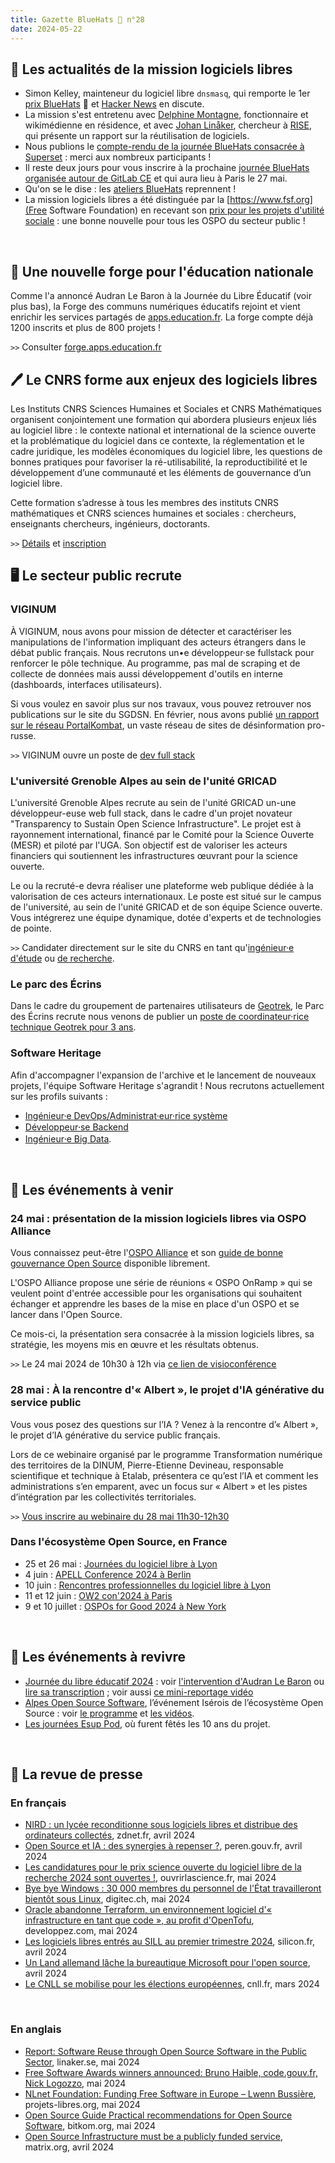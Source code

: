 ```yaml
---
title: Gazette BlueHats 🧢 n°28
date: 2024-05-22
---
```


## 🚀 Les actualités de la mission logiciels libres

- Simon Kelley, mainteneur du logiciel libre `dnsmasq`, qui remporte le 1er [prix BlueHats](https://code.gouv.fr/fr/blog/remise-du-premier-prix-bluehats-2024/) 🧢 et [Hacker News](https://news.ycombinator.com/item?id=40077793) en discute.
- La mission s'est entretenu avec [Delphine Montagne](https://code.gouv.fr/fr/blog/entretien-avec-delphine-montagne/), fonctionnaire et wikimédienne en résidence, et avec [Johan Linåker](https://preprod.codegouv.fr/fr/blog/entretien-avec-johan-linaker-RISE-2024/), chercheur à [RISE](https://www.ri.se), qui présente un rapport sur la réutilisation de logiciels.
- Nous publions le [compte-rendu de la journée BlueHats consacrée à Superset](https://code.gouv.fr/fr/bluehats/gestion-et-visualisation-de-donnees-2024/) : merci aux nombreux participants !
- Il reste deux jours pour vous inscrire à la prochaine [journée BlueHats organisée autour de GitLab CE](https://code.gouv.fr/fr/bluehats/outils-de-forge-2024/) et qui aura lieu à Paris le 27 mai.
- Qu'on se le dise : les [ateliers BlueHats](https://code.gouv.fr/fr/bluehats/tags/atelier/) reprennent !
- La mission logiciels libres a été distinguée par la [https://www.fsf.org](Free Software Foundation) en recevant son [prix pour les projets d'utilité sociale](https://www.fsf.org/news/free-software-awards-winners-announced-bruno-haible-french-free-software-unit-nick-logozzo) : une bonne nouvelle pour tous les OSPO du secteur public !

<br>

## 🧢 Une nouvelle forge pour l'éducation nationale

Comme l'a annoncé Audran Le Baron à la Journée du Libre Éducatif (voir plus bas), la Forge des communs numériques éducatifs rejoint et vient enrichir les services partagés de [apps.education.fr](https://apps.education.fr).  La forge compte déjà 1200 inscrits et plus de 800 projets !

`>>` Consulter [forge.apps.education.fr](https://forge.apps.education.fr)

## 🖊️ Le CNRS forme aux enjeux des logiciels libres

Les Instituts CNRS Sciences Humaines et Sociales et CNRS Mathématiques organisent conjointement une formation qui abordera plusieurs enjeux liés au logiciel libre : le contexte national et international de la science ouverte et la problématique du logiciel dans ce contexte, la réglementation et le cadre juridique, les modèles économiques du logiciel libre, les questions de bonnes pratiques pour favoriser la ré-utilisabilité, la reproductibilité et le développement d’une communauté et les éléments de gouvernance d’un logiciel libre.

Cette formation s’adresse à tous les membres des instituts CNRS mathématiques et CNRS sciences humaines et sociales : chercheurs, enseignants chercheurs, ingénieurs, doctorants.

`>>` [Détails](https://logiciel-libre.sciencesconf.org/) et [inscription](https://formation.ifsem.cnrs.fr/training/1304/3650)

## 🖥️ Le secteur public recrute
### VIGINUM

À VIGINUM, nous avons pour mission de détecter et caractériser les manipulations de l'information impliquant des acteurs étrangers dans le débat public français. Nous recrutons un•e développeur·se fullstack pour renforcer le pôle technique. Au programme, pas mal de scraping et de collecte de données mais aussi développement d'outils en interne (dashboards, interfaces utilisateurs).

Si vous voulez en savoir plus sur nos travaux, vous pouvez retrouver nos publications sur le site du SGDSN. En février, nous avons publié [un rapport sur le réseau PortalKombat](https://www.sgdsn.gouv.fr/publications/portal-kombat-suite-des-investigations-sur-le-reseau-structure-et-coordonne-de), un vaste réseau de sites de désinformation pro-russe.

`>>` VIGINUM ouvre un poste de [dev full stack](https://www.welcometothejungle.com/fr/companies/viginum/jobs/developpeur-full-stack-h-f_paris?)

### L'université Grenoble Alpes au sein de l'unité GRICAD

L'université Grenoble Alpes recrute au sein de l'unité GRICAD un-une développeur-euse web full stack, dans le cadre d'un projet novateur "Transparency to Sustain Open Science Infrastructure". Le projet est à rayonnement international, financé par le Comité pour la Science Ouverte (MESR) et piloté par l'UGA. Son objectif est de valoriser les acteurs financiers qui soutiennent les infrastructures œuvrant pour la science ouverte.

Le ou la recruté-e devra réaliser une plateforme web publique dédiée à la valorisation de ces acteurs internationaux. Le poste est situé sur le campus de l'université, au sein de l'unité GRICAD et de son équipe Science ouverte. Vous intégrerez une équipe dynamique, dotée d'experts et de technologies de pointe.

`>>` Candidater directement sur le site du CNRS en tant qu'[ingénieur·e d'étude](https://emploi.cnrs.fr/Offres/CDD/UAR3758-VANCAN-004/Default.aspx) ou [de recherche](https://emploi.cnrs.fr/Offres/CDD/UAR3758-VANCAN-005/Default.aspx).

### Le parc des Écrins

Dans le cadre du groupement de partenaires utilisateurs de [Geotrek](https://geotrek.fr/), le Parc des Écrins recrute nous venons de publier un [poste de coordinateur·rice technique Geotrek pour 3 ans](https://www.ecrins-parcnational.fr/contractuel-cat-coordinateur-coordinatrice-technique-communaute-geotrek).

### Software Heritage

Afin d'accompagner l'expansion de l'archive et le lancement de nouveaux projets, l'équipe Software Heritage s'agrandit !  Nous recrutons actuellement sur les profils suivants :

- [Ingénieur·e DevOps/Administrat·eur·rice système](https://www.softwareheritage.org/2023/11/24/ingenieur%c2%b7e-devops/?lang=fr)
- [Développeur⸱se Backend](https://www.softwareheritage.org/2023/11/13/developpeur%e2%b8%b1se-backend/?lang=fr)
- [Ingénieur⸱e Big Data](https://www.softwareheritage.org/2024/03/01/ingenieur%e2%b8%b1e-architecture-et-developpement-big-data/?lang=fr).

<br>

## 📅 Les événements à venir
### 24 mai : présentation de la mission logiciels libres via OSPO Alliance

Vous connaissez peut-être l'[OSPO Alliance](https://ospo-alliance.org) et son [guide de bonne gouvernance Open Source](https://gitlab.ow2.org/ggi/ggi/-/blob/dev/handbook/translations/fr/ggi_handbook_v1.2_fr.pdf) disponible librement.

L'OSPO Alliance propose une série de réunions « OSPO OnRamp » qui se veulent point d'entrée accessible pour les organisations qui souhaitent échanger et apprendre les bases de la mise en place d'un OSPO et se lancer dans l'Open Source.

Ce mois-ci, la présentation sera consacrée à la mission logiciels libres, sa stratégie, les moyens mis en œuvre et les résultats obtenus.

`>>` Le 24 mai 2024 de 10h30 à 12h via [ce lien de visioconférence](https://bbb.opencloud.lu/rooms/flo-iof-4xr-orc/join)

### 28 mai : À la rencontre d'« Albert », le projet d'IA générative du service public

Vous vous posez des questions sur l’IA ? Venez à la rencontre d’« Albert », le projet d’IA générative du service public français. 

Lors de ce webinaire organisé par le programme Transformation numérique des territoires de la DINUM, Pierre-Etienne Devineau, responsable scientifique et technique à Etalab, présentera ce qu’est l’IA et comment les administrations s’en emparent, avec un focus sur « Albert » et les pistes d’intégration par les collectivités territoriales.

`>>` [Vous inscrire au webinaire du 28 mai 11h30-12h30](https://framaforms.org/webinaire-tnt-ndeg27-ia-et-albert-mardi-28-mai-2024-11h30-a-12h30-1715779252)

### Dans l'écosystème Open Source, en France 

- 25 et 26 mai : [Journées du logiciel libre à Lyon](https://www.jdll.org)
- 4 juin : [APELL Conference 2024 à Berlin](https://apell.info/conference/)
- 10 juin : [Rencontres professionnelles du logiciel libre à Lyon](https://www.rpll.fr)
- 11 et 12 juin : [OW2 con'2024 à Paris](https://www.ow2con.org/view/2024/)
- 9 et 10 juillet : [OSPOs for Good 2024 à New York](https://www.un.org/techenvoy/content/ospos-good-2024)

<br>

## 🎥 Les événements à revivre

- [Journée du libre éducatif 2024](https://journee-du-libre-educatif.forge.aeif.fr) : voir [l'intervention d'Audran Le Baron](https://tube-numerique-educatif.apps.education.fr/w/gygxmHSvTGkXnCVDC8znZD) ou [lire sa transcription](https://www.librealire.org/journee-du-libre-educatif-2024-audran-le-baron) ; voir aussi [ce mini-reportage vidéo](https://podeduc.apps.education.fr/video/42285-journee-du-libre-educatif-a-luniversite-de-creteil/)
- [Alpes Open Source Software](https://alposs.fr), l’événement Isérois de l’écosystème Open Source : voir [le programme](https://alposs.fr/wp-content/uploads/2024/03/Programme-AlpOSS-2024.pdf) et [les vidéos](https://video.echirolles.fr/w/p/q7Hrt74jyS1M64NXffCdfz).
- [Les journées Esup Pod](https://www.linkedin.com/posts/nicolas-can-a6bb7869_esupabrpod-activity-7180903481040351232-qLnX/), où furent fêtés les 10 ans du projet.

<br>

## 📰 La revue de presse
### En français

- [NIRD : un lycée reconditionne sous logiciels libres et distribue des ordinateurs collectés](https://www.zdnet.fr/blogs/l-esprit-libre/nird-un-lycee-reconditionne-sous-logiciels-libres-et-distribue-des-ordinateurs-collectes-390954.htm), zdnet.fr, avril 2024
- [Open Source et IA : des synergies à repenser ?](https://www.peren.gouv.fr/rapports/2024-04-03_Eclairage%20sur_OpenSource-IAG_FR.pdf), peren.gouv.fr, avril 2024
- [Les candidatures pour le prix science ouverte du logiciel libre de la recherche 2024 sont ouvertes !](https://www.ouvrirlascience.fr/les-candidatures-pour-le-prix-science-ouverte-du-logiciel-libre-de-la-recherche-2024-sont-ouvertes/), ouvrirlascience.fr, mai 2024
- [Bye bye Windows : 30 000 membres du personnel de l'État travailleront bientôt sous Linux](https://www.digitec.ch/fr/page/bye-bye-windows-30-000-membres-du-personnel-de-letat-travailleront-bientot-sous-linux-32543), digitec.ch, mai 2024
- [Oracle abandonne Terraform, un environnement logiciel d'« infrastructure en tant que code », au profit d'OpenTofu](https://oracle.developpez.com/actu/357902/Oracle-abandonne-Terraform-un-environnement-logiciel-d-infrastructure-en-tant-que-code-au-profit-d-OpenTofu-et-demande-a-ses-clients-de-passer-a-la-derniere-MAJ-construite-sur-des-logiciels-libres/), developpez.com, mai 2024
- [Les logiciels libres entrés au SILL au premier trimestre 2024](https://www.silicon.fr/logiciels-libres-sill-premier-trimestre-2024-477205.html), silicon.fr, avril 2024
- [Un Land allemand lâche la bureautique Microsoft pour l'open source](https://www.cio-online.com/actualites/lire-un-land-allemand-lache-la-bureautique-microsoft-pour-l-open-source-15576.html), avril 2024
- [Le CNLL se mobilise pour les élections européennes](https://cnll.fr/news/le-cnll-se-mobilise-pour-les-%C3%A9lections-europ%C3%A9ennes/), cnll.fr, mars 2024

<br>

### En anglais

- [Report: Software Reuse through Open Source Software in the Public Sector](https://www.linaker.se/blog/report-software-reuse-through-open-source-software-in-public-sector/), linaker.se, mai 2024
- [Free Software Awards winners announced: Bruno Haible, code.gouv.fr, Nick Logozzo](https://www.fsf.org/news/free-software-awards-winners-announced-bruno-haible-french-free-software-unit-nick-logozzo), mai 2024
- [NLnet Foundation: Funding Free Software in Europe – Lwenn Bussière](https://www.projets-libres.org/en/nlnet-foundation-funding-free-software-in-europe-lwenn-bussiere/), projets-libres.org, mai 2024
- [Open Source Guide Practical recommendations for Open Source Software](https://www.bitkom.org/EN/List-and-detailpages/Publications/Open-Source-Guide-Practical-recommendations-for-Open-Source-Software), bitkom.org, mai 2024
- [Open Source Infrastructure must be a publicly funded service](https://matrix.org/blog/2024/04/open-source-publicly-funded-service/), matrix.org, avril 2024
